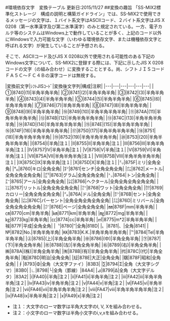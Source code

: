 #環境依存文字　変換テーブル
更新日:2015/11/27
##変換の趣旨
「SS-MIX2標準化ストレージ　構成の説明と構築ガイドライン」では、SS-MIX2で使用できるメッセージの文字は、１バイト系文字はASCIIコード、２バイト系文字はJIS X 0208（第一水準漢字及び第二水準漢字）のみと規定されている。一方、電子カルテ等のシステムはWindows上で動作していることが多く、上記のコード以外にWindowsで入力可能な文字（いわゆる環境依存文字、または機種依存文字と呼ばれる文字）が発生していることが予想される。

そこで、ASCIIコード及びJIS X 0208以外で使用される可能性のある下記のWindows文字について、SS-MIX2に登録する際には、下記に示したJIS X 0208コードの文字（の組み合わせ）に変換することとする。尚、シフトＪＩＳコード　ＦＡ５Ｃ～ＦＣ４Ｂの漢字コードは無視する。

|変換前文字|ｼﾌﾄJISｺｰﾄﾞ|変換後文字列|構成|注釈|
|---|---|---|---|---|---|
|①|8740|(1)|半角半角半角|
|②|8741|(2)|半角半角半角|
|③|8742|(3)|半角半角半角|
|④|8743|(4)|半角半角半角|
|⑤|8744|(5)|半角半角半角|
|⑥|8745|(6)|半角半角半角|
|⑦|8746|(7)|半角半角半角|
|⑧|8747|(8)|半角半角半角|
|⑨|8748|(9)|半角半角半角|
|⑩|8749|(10)|半角半角半角半角|
|⑪|874A|(11)|半角半角半角半角|
|⑫|874B|(12)|半角半角半角半角|
|⑬|874C|(13)|半角半角半角半角|
|⑭|874D|(14)|半角半角半角半角|
|⑮|874E|(15)|半角半角半角半角|
|⑯|874F|(16)|半角半角半角半角|
|⑰|8750|(17)|半角半角半角半角|
|⑱|8751|(18)|半角半角半角半角|
|⑲|8752|(19)|半角半角半角半角|
|⑳|8753|(20)|半角半角半角半角|
|Ⅰ|8754|I|半角|注１|
|Ⅱ|8755|II|半角半角|注１|
|Ⅲ|8756|III|半角半角半角|注１|
|Ⅳ|8757|IV|半角半角|注１|
|Ⅴ|8758|V|半角|注１|
|Ⅵ|8759|VI|半角半角|注１|
|Ⅶ|875A|VII|半角半角半角|注１|
|Ⅷ|875B|VIII|半角半角半角半角|注１|
|Ⅸ|875C|IX|半角半角|注１|
|Ⅹ|875D|X|半角|注１|
|㍉|875F|ミリ|全角全角|
|㌔|8760|キロ|全角全角|
|㌢|8761|センチ|全角全角全角|
|㍍|8762|メートル|全角全角全角全角|
|㌘|8763|グラム|全角全角全角|
|㌧|8764|トン|全角全角|
|㌃|8765|アール|全角全角全角|
|㌶|8766|ヘクタール|全角全角全角全角全角|
|㍑|8767|リットル|全角全角全角全角|
|㍗|8768|ワット|全角全角全角|
|㌍|8769|カロリー|全角全角全角全角|
|㌦|876A|ドル|全角全角|
|㌣|876B|セント|全角全角全角|
|㌫|876C|パーセント|全角全角全角全角全角|
|㍊|876D|ミリバール|全角全角全角全角全角|
|㌻|876E|ページ|全角全角全角|
|㎜|876F|mm|半角半角|
|㎝|8770|cm|半角半角|
|㎞|8771|km|半角半角|
|㎎|8772|mg|半角半角|
|㎏|8773|kg|半角半角|
|㏄|8774|cc|半角半角|
|㎡|8775|m*2|半角半角半角|
|㍻|877F|平成|全角全角|
|〝|8780|″|全角|818D|
|〟|8781|、|全角|8141|
|№|8782|No.|半角半角半角|
|㏍|8783|K.K.|半角半角半角半角|
|℡|8784|Tel|半角半角半角|
|㊤|8785|(上)|半角全角半角|
|㊥|8786|(中)|半角全角半角|
|㊦|8787|(下)|半角全角半角|
|㊧|8788|(左)|半角全角半角|
|㊨|8789|(右)|半角全角半角|
|㈱|878A|(株)|半角全角半角|
|㈲|878B|(有)|半角全角半角|
|㈹|878C|(代)|半角全角半角|
|㍾|878D|明治|全角全角|
|㍽|878E|大正|全角全角|
|㍼|878F|昭和|全角全角|
|∮|8793|Φ|全角（大文字ファイ）|83B3|
|∑|8794|Σ|全角（大文字シグマ）|83B0|
|∟|8798|└|全角（罫線）|84A4|
|⊿|8799|Δ|全角（大文字デルタ）|83A2|
|ⅰ|FA40|i|半角|注２|
|ⅱ|FA41|ii|半角半角|注２|
|ⅲ|FA42|iii|半角半角半角|注２|
|ⅳ|FA43|iv|半角半角|注２|
|ⅴ|FA44|v|半角|注２|
|ⅵ|FA45|vi|半角半角|注２|
|ⅶ|FA46|vii|半角半角半角|注２|
|ⅷ|FA47|viii|半角半角半角半角|注２|
|ⅸ|FA48|ix|半角半角|注２|
|ⅹ|FA49|x|半角|注２|

* 注１：大文字のローマ数字は半角大文字のI, V, Xを組み合わせる。
* 注２：小文字のローマ数字は半角小文字のi,v,xを組み合わせる。
